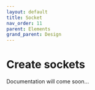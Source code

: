 ```yaml
---
layout: default
title: Socket
nav_order: 11
parent: Elements
grand_parent: Design
---
```


# Create sockets

Documentation will come soon...